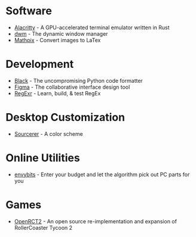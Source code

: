 # Software
* [Alacritty](../../../../jwilm/alacritty) - A GPU-accelerated terminal emulator written in Rust
* [dwm](https://dwm.suckless.org/) - The dynamic window manager
* [Mathpix](https://mathpix.com/) - Convert images to LaTex

# Development
* [Black](../../../../python/black) - The uncompromising Python code formatter
* [Figma](https://figma.com/) - The collaborative interface design tool
* [RegExr](https://regexr.com/) - Learn, build, & test RegEx

# Desktop Customization
* [Sourcerer](https://sourcerer.xero.nu/) - A color scheme

# Online Utilities
* [envybits](https://envybits.com/) - Enter your budget and let the algorithm pick out PC parts for you

# Games
* [OpenRCT2](https://openrct2.org/) - An open source re-implementation and expansion of RollerCoaster Tycoon 2
